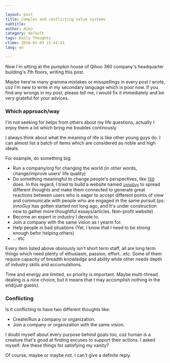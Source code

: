 ```yaml
---

layout: post  
title: Complex and conflicting value systems  
subtitle:   
author: Hiko  
category: default  
tags: Daily Thoughts  
ctime: 2016-01-03 15:41:21  
lang: en  

---
```


Now I'm sitting at the pumpkin house of Qihoo 360 company's headquarter building's 7th floors, writing this post.

Maybe here're many gramma mistakes or misspellings in every post I wrote, coz I'm new to write in my secondary language which is poor now. If you find any wrongs in my post, please tell me, I would fix it immediately and be very grateful for your advices.

### Which approach/way

I'm not seeking for helps from others about my life questions, actually I enjoy them a lot which bring me troubles continously.

I always think about what the meaning of life is like other young guys do. I can almost list a batch of items which are considered as noble and high ideals. 

For example, do something big:

 - Run a company/org for changing the world (in other words, change/improve users' life quality)
 - Do something meaningful to change people's perspectives, like [`TED`](http://ted.com) does. In this regard, I tried to build a website named [`innoGuy`](http://innoGuy.com) to spread different thoughts and make them connected to generate great reactions between users who is eager to accept different points of view and communicate with people who are engaged in the same pursuit.(ps: *innoGuy* has gotten started not long ago, and It's under construction now to gather more thoughtful essays/articles. Non-profit website)
 - Become an expert in industry I devote to.
 - Join a company with the same vision as I yearm for.
 - Help people in bad situations (Yet, I know that I need to be strong enough befor helping others)
 - ... etc
 
Every item listed above obviously isn't short term staff, all are long term things which need plenty of ethusiasm, passion, effort...etc. Some of them require capacity of breadth knowledge and ability while other needs depth of industry skills and accumulations. 

Time and energy are limited, so priority is important. Maybe multi-thread dealing is a nice choice, but it means that I may accomplish nothing in the end(just guess).

### Conflicting

Is it conflicting to have two different thoughts like: 

 - Create/Run a company or organization.
 - Join a company or organization with the same vision.
 
I doubt myself about every purpose behind goals too, coz human is a creature that's good at finding excuses to support their actions. I asked myself: Are these things for satisfying my vanity?

Of course, maybe or maybe not. I can't give a definite reply.

